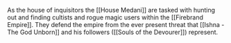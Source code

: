 As the house of inquisitors the [[House Medani]] are tasked with hunting out and finding cultists and rogue magic users within the [[Firebrand Empire]]. They defend the empire from the ever present threat that [[Ishna - The God Unborn]] and his followers ([[Souls of the Devourer]]) represent. 